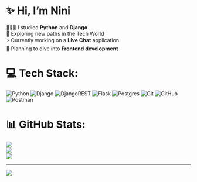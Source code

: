 # ✨ Hi, I’m Nini
👩🏻‍💻 I studied **Python** and **Django**<br>🌷 Exploring new paths in the Tech World<br>⚡️ Currently working on a **Live Chat** application<br>💭 Planning to dive into **Frontend development**


# 💻 Tech Stack:
![Python](https://img.shields.io/badge/python-3670A0?style=for-the-badge&logo=python&logoColor=ffdd54) ![Django](https://img.shields.io/badge/django-%23092E20.svg?style=for-the-badge&logo=django&logoColor=white) ![DjangoREST](https://img.shields.io/badge/DJANGO-REST-ff1709?style=for-the-badge&logo=django&logoColor=white&color=ff1709&labelColor=gray) ![Flask](https://img.shields.io/badge/flask-%23000.svg?style=for-the-badge&logo=flask&logoColor=white) ![Postgres](https://img.shields.io/badge/postgres-%23316192.svg?style=for-the-badge&logo=postgresql&logoColor=white) ![Git](https://img.shields.io/badge/git-%23F05033.svg?style=for-the-badge&logo=git&logoColor=white) ![GitHub](https://img.shields.io/badge/github-%23121011.svg?style=for-the-badge&logo=github&logoColor=white) ![Postman](https://img.shields.io/badge/Postman-FF6C37?style=for-the-badge&logo=postman&logoColor=white)
# 📊 GitHub Stats:
![](https://github-readme-stats.vercel.app/api?username=ninniaptsiauri&theme=dark&hide_border=false&include_all_commits=false&count_private=false)<br/>
![](https://nirzak-streak-stats.vercel.app/?user=ninniaptsiauri&theme=dark&hide_border=false)<br/>
![](https://github-readme-stats.vercel.app/api/top-langs/?username=ninniaptsiauri&theme=dark&hide_border=false&include_all_commits=false&count_private=false&layout=compact)

---
[![](https://visitcount.itsvg.in/api?id=ninniaptsiauri&icon=0&color=0)](https://visitcount.itsvg.in)

<!-- Proudly created with GPRM ( https://gprm.itsvg.in ) -->
